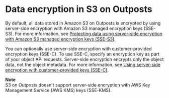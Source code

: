 # Data encryption in S3 on Outposts<a name="s3-outposts-data-encryption"></a>

By default, all data stored in Amazon S3 on Outposts is encrypted by using server\-side encryption with Amazon S3 managed encryption keys \(SSE\-S3\)\. For more information, see [Protecting data using server\-side encryption with Amazon S3 managed encryption keys \(SSE\-S3\)](UsingServerSideEncryption.md)\.

You can optionally use server\-side encryption with customer\-provided encryption keys \(SSE\-C\)\. To use SSE\-C, specify an encryption key as part of your object API requests\. Server\-side encryption encrypts only the object data, not the object metadata\. For more information, see [Using server\-side encryption with customer\-provided keys \(SSE\-C\)](ServerSideEncryptionCustomerKeys.md)\.

**Note**  
S3 on Outposts doesn't support server\-side encryption with AWS Key Management Service \(AWS KMS\) keys \(SSE\-KMS\)\. 